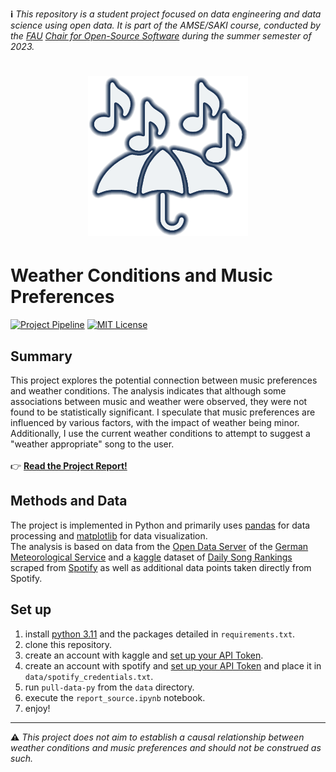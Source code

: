 **:information_source:** _This repository is a student project focused on data engineering and data science using open data. It is part of the AMSE/SAKI course, conducted by the [FAU](https://fau.eu/) [Chair for Open-Source Software](https://oss.cs.fau.de/) during the summer semester of 2023._

<h1 align="center">
  <img alt="Logo" src="media/logo_light.png" width="256" height="256">
</h1>

# Weather Conditions and Music Preferences

[![Project Pipeline](https://github.com/quicktus/2023-amse/actions/workflows/action.yml/badge.svg?branch=main)](https://github.com/quicktus/2023-amse/actions/workflows/action.yml)
[![MIT License](https://img.shields.io/badge/License-MIT-green.svg)](https://choosealicense.com/licenses/mit/)

## Summary
This project explores the potential connection between music preferences and weather conditions. The analysis indicates that although some associations between music and weather were observed, they were not found to be statistically significant. I speculate that music preferences are influenced by various factors, with the impact of weather being minor.  
Additionally, I use the current weather conditions to attempt to suggest a "weather appropriate" song to the user.  
</br>
:point_right: [**Read the Project Report!**](project/report.html)

## Methods and Data
The project is implemented in Python and primarily uses [pandas](https://pandas.pydata.org/) for data processing and [matplotlib](https://matplotlib.org/) for data visualization.  
The analysis is based on data from the [Open Data Server](https://opendata.dwd.de/) of the [German Meteorological Service](https://www.dwd.de/EN/Home/home_node.html) and a [kaggle](https://www.kaggle.com/) dataset of [Daily Song Rankings](https://www.kaggle.com/datasets/pepepython/spotify-huge-database-daily-charts-over-3-years) scraped from [Spotify](https://developer.spotify.com/documentation/web-api/) as well as additional data points taken directly from Spotify.  

## Set up
1. install [python 3.11](https://www.python.org/downloads/release/python-3110/) and the packages detailed in `requirements.txt`.
2. clone this repository.
3. create an account with kaggle and [set up your API Token](https://www.kaggle.com/docs/api).
4. create an account with spotify and [set up your API Token](https://developer.spotify.com/documentation/web-api#getting-started) and place it in `data/spotify_credentials.txt`.
5. run `pull-data-py` from the `data` directory.
6. execute the `report_source.ipynb` notebook.
7. enjoy!
___

**:warning:** _This project does not aim to establish a causal relationship between weather conditions and music preferences and should not be construed as such._

